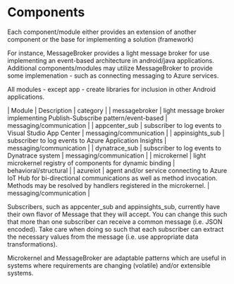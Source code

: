 # Components 
Each component/module either provides an extension of another component or the base for implementing a 
solution (framework)

For instance, MessageBroker provides a light message broker for use implementing an event-based architecture 
in android/java applications. Additional components/modules may utilize MessageBroker to provide some 
implemenation - such as connecting messaging to Azure services.

All modules - except app - create libraries for inclusion in other Android applications.

| Module | Description | category |
| messagebroker | light message broker implementing Publish-Subscribe pattern/event-based | messaging/communication |
| appcenter_sub | subscriber to log events to Visual Studio App Center | messaging/communication |
| appinsights_sub | subscriber to log events to Azure Application Insights | messaging/communication |
| dynatrace_sub | subscriber to log events to Dynatrace system | messaging/communication |
| microkernel | light microkernel registry of components for dynamic binding | behavioral/structural |
| azureiot | agent and/or service connecting to Azure IoT Hub for bi-directional communications as well as method invocation. Methods may be resolved by handlers registered in the microkernel. |  messaging/communication |

Subscribers, such as appcenter_sub and appinsights_sub, currently have their own flavor of Message that they will accept.
You can change this such that more than one subscriber can receive a common message (i.e. JSON encoded). Take care
when doing so such that each subscriber can extract the necessary values from the message (i.e. use appropriate
data transformations).

Microkernel and MessageBroker are adaptable patterns which are useful in systems where requirements are
changing (volatile) and/or extensible systems.
